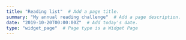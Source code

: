 ```yaml
---
title: "Reading list"  # Add a page title.
summary: "My annual reading challenge"  # Add a page description.
date: "2019-10-20T00:00:00Z"  # Add today's date.
type: "widget_page"  # Page type is a Widget Page
---
```

